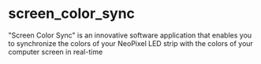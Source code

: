 # screen_color_sync
"Screen Color Sync" is an innovative software application that enables you to synchronize the colors of your NeoPixel LED strip with the colors of your computer screen in real-time
